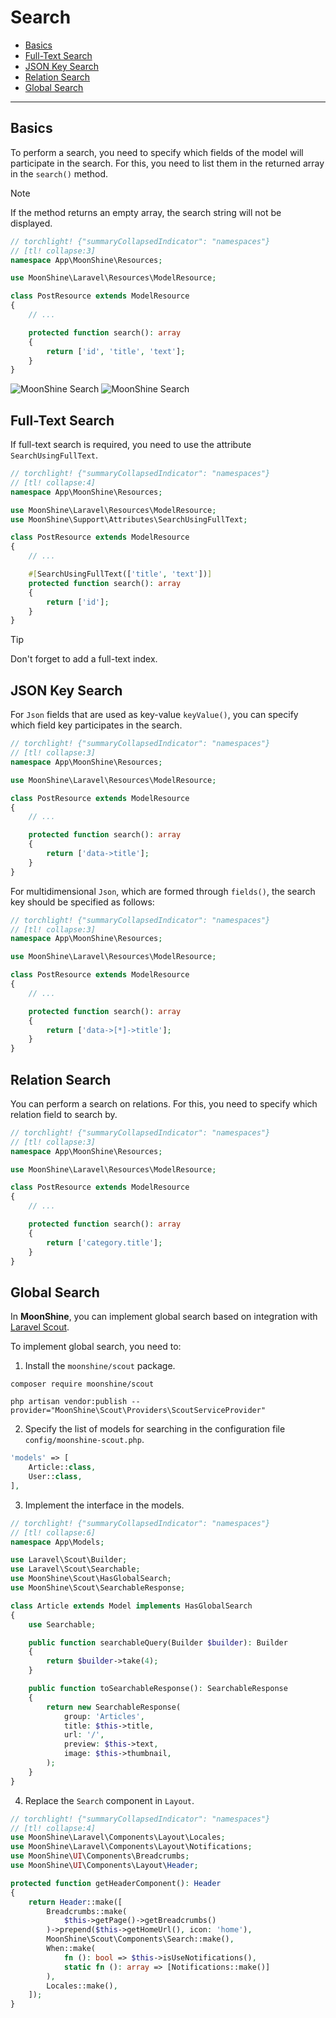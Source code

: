 # Search

- [Basics](#basics)
- [Full-Text Search](#fulltext)
- [JSON Key Search](#json)
- [Relation Search](#relation)
- [Global Search](#global)

---

<a name="basics"></a>
## Basics

To perform a search, you need to specify which fields of the model will participate in the search.
For this, you need to list them in the returned array in the `search()` method.

> [!NOTE]
> If the method returns an empty array, the search string will not be displayed.

```php
// torchlight! {"summaryCollapsedIndicator": "namespaces"}
// [tl! collapse:3]
namespace App\MoonShine\Resources;

use MoonShine\Laravel\Resources\ModelResource;

class PostResource extends ModelResource
{
    // ...

    protected function search(): array
    {
        return ['id', 'title', 'text'];
    }
}
```

![MoonShine Search](https://raw.githubusercontent.com/moonshine-software/doc/3.x/resources/screenshots/search.png#light)
![MoonShine Search](https://raw.githubusercontent.com/moonshine-software/doc/3.x/resources/screenshots/search_dark.png#dark)

<a name="fulltext"></a>
## Full-Text Search

If full-text search is required, you need to use the attribute `SearchUsingFullText`.

```php
// torchlight! {"summaryCollapsedIndicator": "namespaces"}
// [tl! collapse:4]
namespace App\MoonShine\Resources;

use MoonShine\Laravel\Resources\ModelResource;
use MoonShine\Support\Attributes\SearchUsingFullText;

class PostResource extends ModelResource
{
    // ...

    #[SearchUsingFullText(['title', 'text'])]
    protected function search(): array
    {
        return ['id'];
    }
}
```

> [!TIP]
> Don't forget to add a full-text index.

<a name="json"></a>
## JSON Key Search

For `Json` fields that are used as key-value `keyValue()`, you can specify which field key participates in the search.

```php
// torchlight! {"summaryCollapsedIndicator": "namespaces"}
// [tl! collapse:3]
namespace App\MoonShine\Resources;

use MoonShine\Laravel\Resources\ModelResource;

class PostResource extends ModelResource
{
    // ...

    protected function search(): array
    {
        return ['data->title'];
    }
}
```

For multidimensional `Json`, which are formed through `fields()`, the search key should be specified as follows:

```php
// torchlight! {"summaryCollapsedIndicator": "namespaces"}
// [tl! collapse:3]
namespace App\MoonShine\Resources;

use MoonShine\Laravel\Resources\ModelResource;

class PostResource extends ModelResource
{
    // ...

    protected function search(): array
    {
        return ['data->[*]->title'];
    }
}
```

<a name="relation"></a>
## Relation Search

You can perform a search on relations. For this, you need to specify which relation field to search by.

```php
// torchlight! {"summaryCollapsedIndicator": "namespaces"}
// [tl! collapse:3]
namespace App\MoonShine\Resources;

use MoonShine\Laravel\Resources\ModelResource;

class PostResource extends ModelResource
{
    // ...

    protected function search(): array
    {
        return ['category.title'];
    }
}
```

<a name="global"></a>
## Global Search

In **MoonShine**, you can implement global search based on integration with [Laravel Scout](https://laravel.com/docs/scout).

To implement global search, you need to:

1. Install the `moonshine/scout` package.

```shell
composer require moonshine/scout
```

```shell
php artisan vendor:publish --provider="MoonShine\Scout\Providers\ScoutServiceProvider"
```

2. Specify the list of models for searching in the configuration file `config/moonshine-scout.php`.

```php
'models' => [
    Article::class,
    User::class,
],
```

3. Implement the interface in the models.

```php
// torchlight! {"summaryCollapsedIndicator": "namespaces"}
// [tl! collapse:6]
namespace App\Models;

use Laravel\Scout\Builder;
use Laravel\Scout\Searchable;
use MoonShine\Scout\HasGlobalSearch;
use MoonShine\Scout\SearchableResponse;

class Article extends Model implements HasGlobalSearch
{
    use Searchable;

    public function searchableQuery(Builder $builder): Builder
    {
        return $builder->take(4);
    }

    public function toSearchableResponse(): SearchableResponse
    {
        return new SearchableResponse(
            group: 'Articles',
            title: $this->title,
            url: '/',
            preview: $this->text,
            image: $this->thumbnail,
        );
    }
}
```

4. Replace the `Search` component in `Layout`.

```php
// torchlight! {"summaryCollapsedIndicator": "namespaces"}
// [tl! collapse:4]
use MoonShine\Laravel\Components\Layout\Locales;
use MoonShine\Laravel\Components\Layout\Notifications;
use MoonShine\UI\Components\Breadcrumbs;
use MoonShine\UI\Components\Layout\Header;

protected function getHeaderComponent(): Header
{
    return Header::make([
        Breadcrumbs::make(
            $this->getPage()->getBreadcrumbs()
        )->prepend($this->getHomeUrl(), icon: 'home'),
        MoonShine\Scout\Components\Search::make(),
        When::make(
            fn (): bool => $this->isUseNotifications(),
            static fn (): array => [Notifications::make()]
        ),
        Locales::make(),
    ]);
}
```
